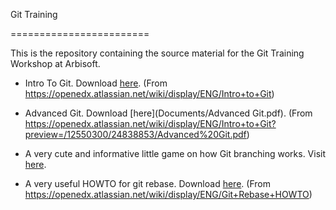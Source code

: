 Git Training

========================

This is the repository containing the source material for the Git Training Workshop at Arbisoft.

- Intro To Git. Download [here](Documents/ENG-IntrotoGit-060515-0746-32.pdf).
(From https://openedx.atlassian.net/wiki/display/ENG/Intro+to+Git)

- Advanced Git. Download [here](Documents/Advanced Git.pdf).
(From https://openedx.atlassian.net/wiki/display/ENG/Intro+to+Git?preview=/12550300/24838853/Advanced%20Git.pdf)

- A very cute and informative little game on how Git branching works. Visit [here](http://pcottle.github.io/learnGitBranching/).

- A very useful HOWTO for git rebase. Download [here](Documents/ENG-GitRebaseHOWTO-060515-0902-34.pdf).
(From https://openedx.atlassian.net/wiki/display/ENG/Git+Rebase+HOWTO)

